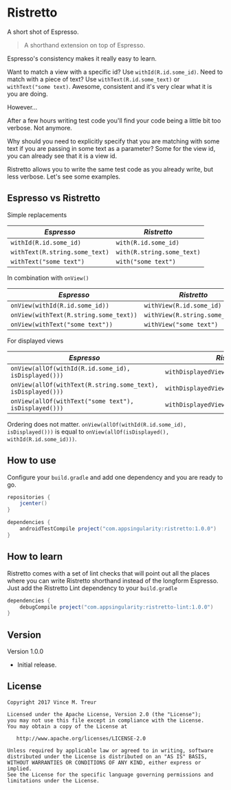 Ristretto
============

A short shot of Espresso.

>A shorthand extension on top of Espresso.

Espresso's consistency makes it really easy to learn.

Want to match a view with a specific id? Use `withId(R.id.some_id)`.
Need to match with a piece of text? Use `withText(R.id.some_text)`
or `withText("some text)`.
Awesome, consistent and it's very clear what it is you are doing.

However...

After a few hours writing test code you'll find your code being a little bit too verbose.
Not anymore.

Why should you need to explicitly specify that you are matching with some text if you are passing in some text as a parameter? Some for the view id, you can already see that it is a view id.

Ristretto allows you to write the same test code as you already write, but less verbose.
Let's see some examples.

Espresso vs Ristretto
-

Simple replacements

| *Espresso* | *Ristretto* |
| ---- | ---- |
| `withId(R.id.some_id)` | `with(R.id.some_id)` |
| `withText(R.string.some_text)` | `with(R.string.some_text)` |
| `withText("some text")` | `with("some text")` |

In combination with `onView()`

| *Espresso* | *Ristretto* |
| ---- | ---- |
| `onView(withId(R.id.some_id))` | `withView(R.id.some_id)` |
| `onView(withText(R.string.some_text))` | `withView(R.string.some_text)` |
| `onView(withText("some text"))` | `withView("some text")` |

For displayed views

| *Espresso* | *Ristretto* |
| ---- | ---- |
| `onView(allOf(withId(R.id.some_id), isDisplayed()))` | `withDisplayedView(R.id.some_id)` |
| `onView(allOf(withText(R.string.some_text), isDisplayed()))` | `withDisplayedView(R.string.some_text)` |
| `onView(allOf(withText("some text"), isDisplayed()))` | `withDisplayedView("some text")` |

Ordering does not matter.
`onView(allOf(withId(R.id.some_id), isDisplayed()))` is equal to `onView(allOf(isDisplayed(), withId(R.id.some_id)))`.


How to use
-
Configure your `build.gradle` and add one dependency and you are ready to go.

```groovy
repositories {
    jcenter()
}

dependencies {
    androidTestCompile project("com.appsingularity:ristretto:1.0.0")
}
```

How to learn
-
Ristretto comes with a set of lint checks that will point out all the places where you can write Ristretto shorthand instead of the longform Espresso.
Just add the Ristretto Lint dependency to your `build.gradle`
```groovy
dependencies {
    debugCompile project("com.appsingularity:ristretto-lint:1.0.0")
}
```

Version
-

Version 1.0.0
- Initial release.

License
-

    Copyright 2017 Vince M. Treur

    Licensed under the Apache License, Version 2.0 (the "License");
    you may not use this file except in compliance with the License.
    You may obtain a copy of the License at

       http://www.apache.org/licenses/LICENSE-2.0

    Unless required by applicable law or agreed to in writing, software
    distributed under the License is distributed on an "AS IS" BASIS,
    WITHOUT WARRANTIES OR CONDITIONS OF ANY KIND, either express or implied.
    See the License for the specific language governing permissions and
    limitations under the License.
